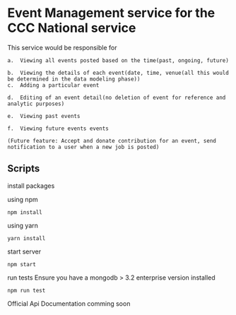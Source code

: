 # Event Management service for the CCC National service

This service would be responsible for 

    a.	Viewing all events posted based on the time(past, ongoing, future) 

    b.	Viewing the details of each event(date, time, venue(all this would be determined in the data modeling phase))
    c.	Adding a particular event 

    d.	Editing of an event detail(no deletion of event for reference and analytic purposes)

    e.	Viewing past events

    f.	Viewing future events events

    (Future feature: Accept and donate contribution for an event, send notification to a user when a new job is posted)

## Scripts

install packages

using npm
```
npm install
```

using yarn
```
yarn install
```

start server

```
npm start
```

run tests
Ensure you have a mongodb > 3.2 enterprise version installed
```
npm run test
```

Official Api Documentation comming soon

